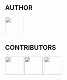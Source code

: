 
## AUTHOR

<a href="https://github.com/zyxkad"><img src="https://github.com/zyxkad.png" width="60" height="60"/></a>

## CONTRIBUTORS

<a href="https://github.com/IAFEnvoy"><img src="https://github.com/IAFEnvoy.png" width="60" height="60"/></a>
<a href="https://github.com/8MiYile"><img src="https://github.com/8MiYile.png" width="60" height="60"/></a>
<a href="https://github.com/Seele-Vollerei32"><img src="https://github.com/.png" width="60" height="60"/></a>
